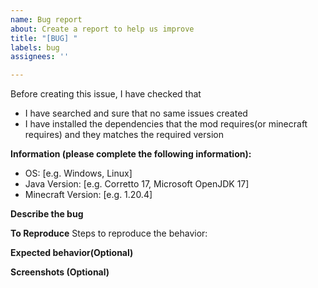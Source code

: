 ```yaml
---
name: Bug report
about: Create a report to help us improve
title: "[BUG] "
labels: bug
assignees: ''

---
```


<!-- Create a Bug report here -->

Before creating this issue, I have checked that 

- I have searched and sure that no same issues created  
- I have installed the dependencies that the mod requires(or minecraft requires) and they matches the required version

**Information (please complete the following information):**
 - OS: [e.g. Windows, Linux]
 - Java Version: [e.g. Corretto 17, Microsoft OpenJDK 17]
 - Minecraft Version: [e.g. 1.20.4]

**Describe the bug**
<!-- A clear and concise description of what the bug is. -->

**To Reproduce**
Steps to reproduce the behavior:

**Expected behavior(Optional)**
<!-- A clear and concise description of what you expected to happen. -->
<!-- No need to fill if huge errors corrupted like game crashed, texture didn't display e.t.c. -->

**Screenshots (Optional)**
<!-- If applicable, add screenshots to help explain your problem. -->
